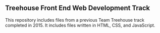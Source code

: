 ## Treehouse Front End Web Development Track

This repository includes files from a previous Team Treehouse track completed in 2015. It includes files written in HTML, CSS, and JavaScript.